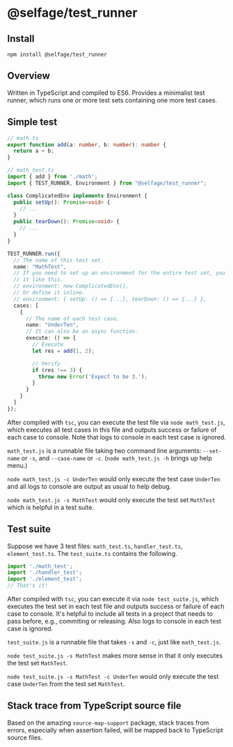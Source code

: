 # @selfage/test_runner

## Install
`npm install @selfage/test_runner`

## Overview
Written in TypeScript and compiled to ES6. Provides a minimalist test runner, which runs one or more test sets containing one more test cases.

## Simple test

```TypeScript
// math.ts
export function add(a: number, b: number): number {
  return a + b;
}

// math_test.ts
import { add } from './math';
import { TEST_RUNNER, Environment } from "@selfage/test_runner";

class ComplicatedEnv implements Environment {
  public setUp(): Promise<void> {
    // ...
  }
  public tearDown(): Promise<void> {
    // ...
  }
}

TEST_RUNNER.run({
  // The name of this test set.
  name: "MathTest",
  // If you need to set up an environment for the entire test set, you can add
  // it like this.
  // environment: new ComplicatedEnv(),
  // Or define it inline.
  // environment: { setUp: () => {...}, tearDown: () => {...} },
  cases: [
    {
      // The name of each test case.
      name: "UnderTen",
      // It can also be an async function.
      execute: () => {
        // Execute
        let res = add(1, 2);

        // Verify
        if (res !== 3) {
          throw new Error('Expect to be 3.');
        }
      }
    }
  ]
});
```

After compiled with `tsc`, you can execute the test file via
`node math_test.js`, which executes all test cases in this file and outputs
success or failure of each case to console. Note that logs to console in each
test case is ignored.

`math_test.js` is a runnable file taking two command line arguments:
`--set-name` or `-s`, and `--case-name` or `-c`. (`node math_test.js -h` brings
up help menu.)

`node math_test.js -c UnderTen` would only execute the test case `UnderTen` and
all logs to console are output as usual to help debug.

`node math_test.js -s MathTest` would only execute the test set `MathTest` which
is helpful in a test suite.

## Test suite

Suppose we have 3 test files: `math_test.ts`, `handler_test.ts`,
`element_test.ts`. The `test_suite.ts` contains the following.

```TypeScript
import './math_test';
import './handler_test';
import './element_test';
// That's it!
```

After compiled with `tsc`, you can execute it via `node test_suite.js`, which
executes the test set in each test file and outputs success or failure of each
case to console. It's helpful to include all tests in a project that needs to
pass before, e.g., commiting or releasing. Also logs to console in each test
case is ignored.

`test_suite.js` is a runnable file that takes `-s` and `-c`, just like
`math_test.js`.

`node test_suite.js -s MathTest` makes more sense in that it only executes the
test set `MathTest`.

`node test_suite.js -s MathTest -c UnderTen` would only execute the test case
`UnderTen` from the test set `MathTest`.

## Stack trace from TypeScript source file

Based on the amazing `source-map-support` package, stack traces from errors, especially when assertion failed, will be mapped back to TypeScript source files.